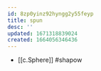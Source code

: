 ```yaml
---
id: 8zp0yinz92hyngg2y55feyp
title: spun
desc: ''
updated: 1671318839024
created: 1664056346436
---
```

- [[c.Sphere]] #shapow
